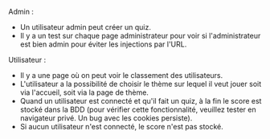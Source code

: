 Admin :

- Un utilisateur admin peut créer un quiz.
- Il y a un test sur chaque page administrateur pour voir si l'administrateur est bien admin pour éviter les injections par l'URL.

Utilisateur :

- Il y a une page où on peut voir le classement des utilisateurs.
- L'utilisateur a la possibilité de choisir le thème sur lequel il veut jouer soit via l'accueil, soit via la page de thème.
- Quand un utilisateur est connecté et qu'il fait un quiz, à la fin le score est stocké dans la BDD (pour vérifier cette fonctionnalité, veuillez tester en navigateur privé. Un bug avec les cookies persiste).
- Si aucun utilisateur n'est connecté, le score n'est pas stocké.